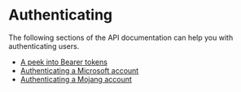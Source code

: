 # Authenticating
The following sections of the API documentation can help you with authenticating users.

- [A peek into Bearer tokens](./bearers.md)
- [Authenticating a Microsoft account](./msa.md)
- [Authenticating a Mojang account](./mojang.md)
